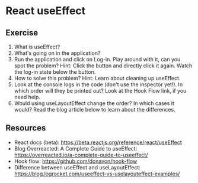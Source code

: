 # React useEffect

## Exercise

1. What is useEffect?
2. What's going on in the application?
3. Run the application and click on Log-in. Play around with it, can you spot the problem? Hint: Click the button and directly click it again. Watch the log-in state below the button.
4. How to solve this problem? Hint: Learn about cleaning up useEffect.
5. Look at the console logs in the code (don't use the inspector yet!). In which order will they be printed out? Look at the Hook Flow link, if you need help.
6. Would using useLayoutEffect change the order? In which cases it would? Read the blog article below to learn about the differences.


## Resources

- React docs (beta): https://beta.reactjs.org/reference/react/useEffect
- Blog Overreacted: A Complete Guide to useEffect: https://overreacted.io/a-complete-guide-to-useeffect/
- Hook flow: https://github.com/donavon/hook-flow
- Difference between useEffect and useLayoutEffect: https://blog.logrocket.com/useeffect-vs-uselayouteffect-examples/